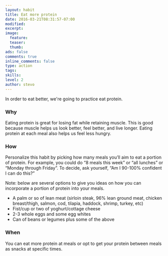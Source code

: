```yaml
---
layout: habit
title: Eat more protein
date: 2016-03-21T08:31:57-07:00
modified:
excerpt: 
image:
  feature:
  teaser:
  thumb:
ads: false
comments: true
inline_comments: false
type: action
tags: 
skills: 
level: 2
author: stevo
---
```


In order to eat better, we're going to practice eat protein.

### Why
Eating protein is great for losing fat while retaining muscle. This is good because muscle helps us look better, feel better, and live longer. Eating protein at each meal also helps us feel less hungry. 

### How
Personalize this habit by picking how many meals you’ll aim to eat a portion of protein. For example, you could do “8 meals this week” or “all lunches” or “Monday through Friday”. To decide, ask yourself, “Am I 90-100% confident I can do this?”

Note: below are several options to give you ideas on how you can incorporate a portion of protein into your meals.

- A palm or so of lean meat (sirloin steak, 96% lean ground meat, chicken breast/thigh, salmon, cod, tilapia, haddock, shrimp, turkey, etc)
- Fist/cup or two of yoghurt/cottage cheese
- 2-3 whole eggs and some egg whites
- Can of beans or legumes plus some of the above

### When
You can eat more protein at meals or opt to get your protein between meals as snacks at specific times.